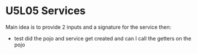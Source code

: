 # U5L05 Services

Main idea is to provide 2 inputs and a signature for the service then:
- test did the pojo and service get created and can I call the getters on the pojo

